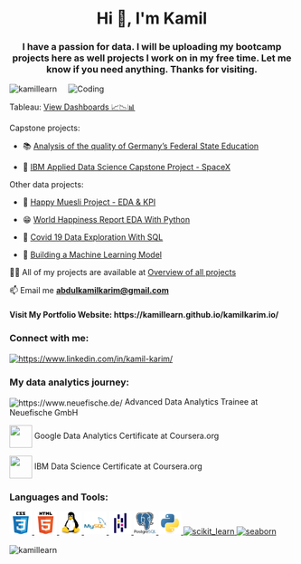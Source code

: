 <h1 align="center">Hi 👋, I'm Kamil</h1>
<h3 align="center">I have a passion for data. I will be uploading my bootcamp projects here as well projects I work on in my free time. Let me know if you need anything. Thanks for visiting.</h3>
<img align="right" alt="Coding" width="400" src="https://cdn.dribbble.com/users/20368/screenshots/4012238/data_scene.gif">

<p align="left"> <img src="https://komarev.com/ghpvc/?username=kamillearn&label=Profile%20views&color=0e75b6&style=flat" alt="kamillearn" /> </p>

Tableau:
[View Dashboards 📈📉📊](https://public.tableau.com/app/profile/kamil.karim)

Capstone projects:

- 📚 [Analysis of the quality of Germany’s Federal State Education](https://docs.google.com/presentation/d/1M8UKKSeODL92k5VHaXEQYb-z1ZA5qq3-F_5ZOd6cT8I/edit#slide=id.gc6f9e470d_0_0)

- 🚀 [IBM Applied Data Science Capstone Project - SpaceX](https://github.com/kamillearn/IBM-Applied-Data-Science-Capstone)

Other data projects:
- 🥣 [Happy Muesli Project - EDA & KPI](https://github.com/kamillearn/Happy-Muesli-Project)

- 😁 [World Happiness Report EDA With Python](https://github.com/kamillearn/World-Happiness-Report-2022-Data-Analysis-with-Python/blob/main/World%20Happiness%20Report%202022%20Data%20Analysis%20with%20Python.ipynb)

- 🦠 [Covid 19 Data Exploration With SQL](https://github.com/kamillearn/Covid19-Data-Exploratory)

- 🤖 [Building a Machine Learning Model](https://github.com/kamillearn/Building-a-Machine-Learning-Model-with-Python/blob/main/MLMP.ipynb)



👨‍💻 All of my projects are available at [Overview of all projects](https://github.com/kamillearn?tab=repositories)

📫 Email me **abdulkamilkarim@gmail.com**

<h4 align="left"> Visit My Portfolio Website: https://kamillearn.github.io/kamilkarim.io/ </h4>
<h3 align="left">Connect with me:</h3>
<p align="left">
<a href="https://www.linkedin.com/in/kamil-karim/" target="blank"><img align="center" src="https://raw.githubusercontent.com/rahuldkjain/github-profile-readme-generator/master/src/images/icons/Social/linked-in-alt.svg" alt="https://www.linkedin.com/in/kamil-karim/" height="30" width="40" /></a>
</p>

<h3 align="left"> My data analytics journey: </h3>
<p align="left"><img align="center" src="https://images.ctfassets.net/m8n66tuamygx/4hT1EuV1z7nnYGOBXOEWPz/006bf4419464bb53cffcaacb85f84199/metaimage.png" alt="https://www.neuefische.de/" height="30" width="40" /> Advanced Data Analytics Trainee at Neuefische GmbH </p>
<p align="left"><img align="center" src="https://upload.wikimedia.org/wikipedia/commons/thumb/5/53/Google_%22G%22_Logo.svg/1176px-Google_%22G%22_Logo.svg.png?20230305195327" height="40" width="40" /> Google Data Analytics Certificate at Coursera.org </p>
<p align="left"><img align="center" src="https://www.ibm.com/brand/experience-guides/developer/b1db1ae501d522a1a4b49613fe07c9f1/01_8-bar-positive.svg" height="40" width="40" /> IBM Data Science Certificate at Coursera.org </p>

<h3 align="left">Languages and Tools:</h3>
<p align="left"> <a href="https://www.w3schools.com/css/" target="_blank" rel="noreferrer"> <img src="https://raw.githubusercontent.com/devicons/devicon/master/icons/css3/css3-original-wordmark.svg" alt="css3" width="40" height="40"/> </a> <a href="https://www.w3.org/html/" target="_blank" rel="noreferrer"> <img src="https://raw.githubusercontent.com/devicons/devicon/master/icons/html5/html5-original-wordmark.svg" alt="html5" width="40" height="40"/> </a> <a href="https://www.linux.org/" target="_blank" rel="noreferrer"> <img src="https://raw.githubusercontent.com/devicons/devicon/master/icons/linux/linux-original.svg" alt="linux" width="40" height="40"/> </a> <a href="https://www.mysql.com/" target="_blank" rel="noreferrer"> <img src="https://raw.githubusercontent.com/devicons/devicon/master/icons/mysql/mysql-original-wordmark.svg" alt="mysql" width="40" height="40"/> </a> <a href="https://pandas.pydata.org/" target="_blank" rel="noreferrer"> <img src="https://raw.githubusercontent.com/devicons/devicon/2ae2a900d2f041da66e950e4d48052658d850630/icons/pandas/pandas-original.svg" alt="pandas" width="40" height="40"/> </a> <a href="https://www.postgresql.org" target="_blank" rel="noreferrer"> <img src="https://raw.githubusercontent.com/devicons/devicon/master/icons/postgresql/postgresql-original-wordmark.svg" alt="postgresql" width="40" height="40"/> </a> <a href="https://www.python.org" target="_blank" rel="noreferrer"> <img src="https://raw.githubusercontent.com/devicons/devicon/master/icons/python/python-original.svg" alt="python" width="40" height="40"/> </a> <a href="https://scikit-learn.org/" target="_blank" rel="noreferrer"> <img src="https://upload.wikimedia.org/wikipedia/commons/0/05/Scikit_learn_logo_small.svg" alt="scikit_learn" width="40" height="40"/> </a> <a href="https://seaborn.pydata.org/" target="_blank" rel="noreferrer"> <img src="https://seaborn.pydata.org/_images/logo-mark-lightbg.svg" alt="seaborn" width="40" height="40"/> </a> </p>

<p><img align="center" src="https://github-readme-stats.vercel.app/api/top-langs?username=kamillearn&show_icons=true&locale=en&layout=compact" alt="kamillearn" /></p>
